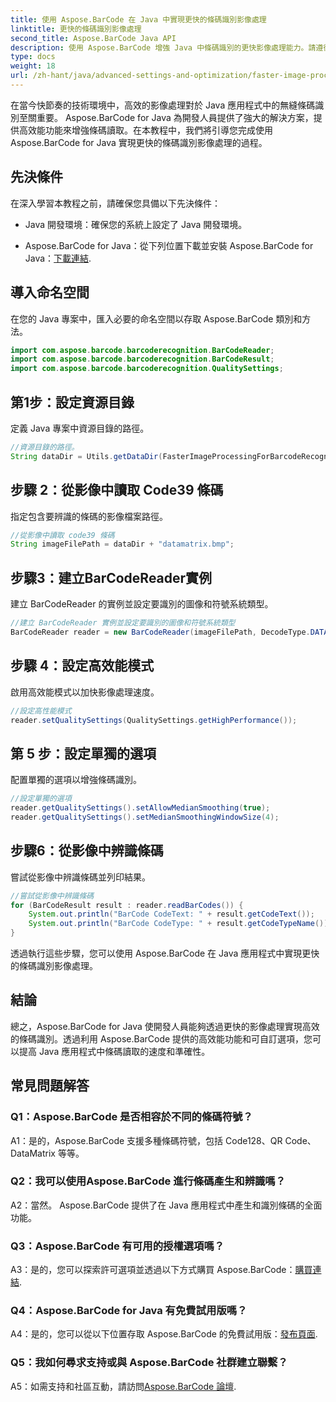 ```yaml
---
title: 使用 Aspose.BarCode 在 Java 中實現更快的條碼識別影像處理
linktitle: 更快的條碼識別影像處理
second_title: Aspose.BarCode Java API
description: 使用 Aspose.BarCode 增強 Java 中條碼識別的更快影像處理能力。請遵循我們的逐步指南以加快影像處理速度。
type: docs
weight: 18
url: /zh-hant/java/advanced-settings-and-optimization/faster-image-processing-barcode-recognition/
---
```


在當今快節奏的技術環境中，高效的影像處理對於 Java 應用程式中的無縫條碼識別至關重要。 Aspose.BarCode for Java 為開發人員提供了強大的解決方案，提供高效能功能來增強條碼讀取。在本教程中，我們將引導您完成使用 Aspose.BarCode for Java 實現更快的條碼識別影像處理的過程。

## 先決條件

在深入學習本教程之前，請確保您具備以下先決條件：

- Java 開發環境：確保您的系統上設定了 Java 開發環境。

-  Aspose.BarCode for Java：從下列位置下載並安裝 Aspose.BarCode for Java：[下載連結](https://releases.aspose.com/barcode/java/).

## 導入命名空間

在您的 Java 專案中，匯入必要的命名空間以存取 Aspose.BarCode 類別和方法。

```java
import com.aspose.barcode.barcoderecognition.BarCodeReader;
import com.aspose.barcode.barcoderecognition.BarCodeResult;
import com.aspose.barcode.barcoderecognition.QualitySettings;


```

## 第1步：設定資源目錄

定義 Java 專案中資源目錄的路徑。

```java
//資源目錄的路徑。
String dataDir = Utils.getDataDir(FasterImageProcessingForBarcodeRecognition.class) + "BarcodeReader/advanced_features/";
```

## 步驟 2：從影像中讀取 Code39 條碼

指定包含要辨識的條碼的影像檔案路徑。

```java
//從影像中讀取 code39 條碼
String imageFilePath = dataDir + "datamatrix.bmp";
```

## 步驟3：建立BarCodeReader實例

建立 BarCodeReader 的實例並設定要識別的圖像和符號系統類型。

```java
//建立 BarCodeReader 實例並設定要識別的圖像和符號系統類型
BarCodeReader reader = new BarCodeReader(imageFilePath, DecodeType.DATA_MATRIX);
```

## 步驟 4：設定高效能模式

啟用高效能模式以加快影像處理速度。

```java
//設定高性能模式
reader.setQualitySettings(QualitySettings.getHighPerformance());
```

## 第 5 步：設定單獨的選項

配置單獨的選項以增強條碼識別。

```java
//設定單獨的選項
reader.getQualitySettings().setAllowMedianSmoothing(true);
reader.getQualitySettings().setMedianSmoothingWindowSize(4);
```

## 步驟6：從影像中辨識條碼

嘗試從影像中辨識條碼並列印結果。

```java
//嘗試從影像中辨識條碼
for (BarCodeResult result : reader.readBarCodes()) {
    System.out.println("BarCode CodeText: " + result.getCodeText());
    System.out.println("BarCode CodeType: " + result.getCodeTypeName());
}
```

透過執行這些步驟，您可以使用 Aspose.BarCode 在 Java 應用程式中實現更快的條碼識別影像處理。

## 結論

總之，Aspose.BarCode for Java 使開發人員能夠透過更快的影像處理實現高效的條碼識別。透過利用 Aspose.BarCode 提供的高效能功能和可自訂選項，您可以提高 Java 應用程式中條碼讀取的速度和準確性。

## 常見問題解答

### Q1：Aspose.BarCode 是否相容於不同的條碼符號？

A1：是的，Aspose.BarCode 支援多種條碼符號，包括 Code128、QR Code、DataMatrix 等等。

### Q2：我可以使用Aspose.BarCode 進行條碼產生和辨識嗎？

A2：當然。 Aspose.BarCode 提供了在 Java 應用程式中產生和識別條碼的全面功能。

### Q3：Aspose.BarCode 有可用的授權選項嗎？

 A3：是的，您可以探索許可選項並透過以下方式購買 Aspose.BarCode：[購買連結](https://purchase.aspose.com/buy).

### Q4：Aspose.BarCode for Java 有免費試用版嗎？

A4：是的，您可以從以下位置存取 Aspose.BarCode 的免費試用版：[發布頁面](https://releases.aspose.com/).

### Q5：我如何尋求支持或與 Aspose.BarCode 社群建立聯繫？

 A5：如需支持和社區互動，請訪問[Aspose.BarCode 論壇](https://forum.aspose.com/c/barcode/13).